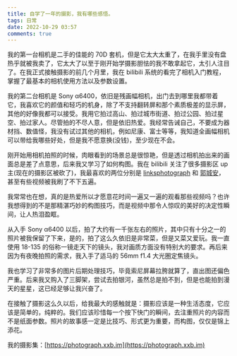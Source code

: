 ```yaml
---
title: 自学了一年的摄影，我有哪些感悟。
tags: 日常
date: 2022-10-29 03:57
comments: true
---
```


我的第一台相机是二手的佳能的 70D 套机，但是它太大太重了，在我手里没有盘热乎就被我卖了，它太大了以至于刚开始学摄影胆怯的我不敢拿起它，太引人注目了。在我正式接触摄影的前几个月里，我在 bilibili 系统的看完了相机入门教程，掌握了最基本的相机使用方法以及参数设置。

我的第二台相机是 Sony α6400，依旧是残画幅相机，出门去到哪里我都带着它，我喜欢它的颜值和轻巧的机身，除了不支持翻转屏和那个素质极差的显示屏，其他的好像我都可以接受。我用它拍过高山、拍过城市街道、拍过公园、拍过星空、拍过家人。尽管拍的不尽人意，但是依旧热爱。我经常告诫自己，不要成为器材挡、数值怪，我没有试过其他的相机，例如尼康、富士等等，我知道全画幅相机可以带给我哪些好处，但是我不愿意换(没钱)，至少现在不会。

刚开始用相机拍照的时候，肉眼看到的场景总是很惊艳，但是透过相机拍出来的画面总是差了点意思，后来我又学习了如何构图。我在 bilibili 关注了很多摄影区 up 主(现在的摄影区被砍了)，我最喜欢的两位分别是 [linksphotograph](https://space.bilibili.com/3816626) 和 [郭城安](https://space.bilibili.com/23686287)，甚至有些视频被我刷了不下五遍。

我常常也在想，真的是热爱所以才愿意花时间一遍又一遍的观看那些视频吗？也许我想得到的不是那精湛巧妙的构图技巧，而是视频中那令人惊叹的美好的决定性瞬间，让人热泪盈眶。

从入手 Sony α6400 以后，拍了大约有一千张左右的照片，其中只有十分之一的照片被我保留了下来，是的，拍了这么久依旧是非常菜，但是又菜又爱玩。我一直使用 18-135 的俗称一镜走天下的镜头，我对画质方面没有特别大的要求。再后来因为有夜晚拍照的需求，我入手了适马的 56mm f1.4 大光圈定焦镜头。

我也学习了非常多的图片后期处理技巧，毕竟索尼屏幕拉胯就算了，直出图还偏色严重。后来我又购入了三脚架，尝试去拍银河，虽然总是拍不到，但是也能拍到漫天的星星，这已经足够让我兴奋了。

在接触了摄影这么久以后，给我最大的感触就是：摄影应该是一种生活态度，它应该是简单的，纯粹的。我们应该珍惜每一个按下快门的瞬间，去注重照片的内容而不是纸面参数。照片的故事感一定是比技巧、形式更为重要，而构图，仅仅是锦上添花。

我的摄影集：[https://photograph.xxb.im](https://photograph.xxb.im)